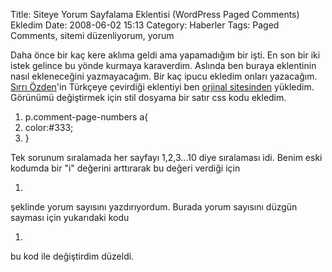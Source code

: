 Title: Siteye Yorum Sayfalama Eklentisi (WordPress Paged Comments) Ekledim
Date: 2008-06-02 15:13
Category: Haberler
Tags: Paged Comments, sitemi düzenliyorum, yorum

Daha önce bir kaç kere aklıma geldi ama yapamadığım bir işti. En son bir
iki istek gelince bu yönde kurmaya karaverdim. Aslında ben buraya
eklentinin nasıl ekleneceğini yazmayacağım. Bir kaç ipucu ekledim onları
yazacağım. [Sırrı Özden][]'in Türkçeye çevirdiği eklentiyi ben [orjinal sitesinden][] yükledim. Görünümü değiştirmek için stil dosyama bir satır
css kodu ekledim.

1.  p.comment-page-numbers a{
2.  color:#333;
3.  }

Tek sorunum sıralamada her sayfayı 1,2,3...10 diye sıralaması idi. Benim
eski kodumda bir "i" değerini arttırarak bu değeri verdiği için

1.  <?php echo $i; ?>

şeklinde yorum sayısını yazdırıyordum. Burada yorum sayısını düzgün
sayması için yukarıdaki kodu

1.  <?php echo $comment_number; $comment_number +=
    $comment_delta;?>

bu kod ile değiştirdim düzeldi.

</p>

  [Sırrı Özden]: http://www.srro.net/paged-comments-yorum-sayfalama-eklentisi-turkce/
  [orjinal sitesinden]: http://www.keyvan.net/code/paged-comments/
